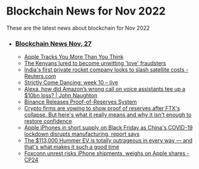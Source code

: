 # Blockchain News for Nov 2022
These are the latest news about blockchain for Nov 2022
- ### [Blockchain News Nov, 27](./27)
    - [Apple Tracks You More Than You Think](https://www.wired.com/story/apple-iphone-privacy-analytics-security-roundup/) 
    - [The Kenyans lured to become unwitting 'love' fraudsters](https://www.bbc.co.uk/news/world-africa-63654637) 
    - [India's first private rocket company looks to slash satellite costs - Reuters.com](https://www.reuters.com/world/india/indias-first-private-rocket-company-looks-slash-satellite-costs-2022-11-26/) 
    - [Strictly Come Dancing: week 10 – live](https://www.theguardian.com/tv-and-radio/live/2022/nov/26/strictly-come-dancing-week-10-live) 
    - [Alexa, how did Amazon’s wrong call on voice assistants tee up a $10bn loss? | John Naughton](https://www.theguardian.com/commentisfree/2022/nov/26/alexa-how-did-amazons-voice-assistant-rack-up-a-10bn-loss) 
    - [Binance Releases Proof-of-Reserves System](https://slashdot.org/story/22/11/25/1426252/binance-releases-proof-of-reserves-system) 
    - [Crypto firms are vowing to show proof of reserves after FTX's collapse. But here's what it really means and why it isn't enough to restore confidence](https://markets.businessinsider.com/news/currencies/crypto-proof-of-reserves-what-means-not-enough-ftx-binance-2022-11) 
    - [Apple iPhones in short supply on Black Friday as China's COVID-19 lockdown disrupts manufacturing, report says](https://www.businessinsider.com/apple-iphones-short-supply-black-friday-china-covid-lockdown-2022-11) 
    - [The $113,000 Hummer EV is totally outrageous in every way — and that's what makes it such a good time](https://www.businessinsider.com/gmc-hummer-ev-review-price-electric-pickup-truck-2022-11) 
    - [Foxconn unrest risks iPhone shipments, weighs on Apple shares - CP24](https://www.cp24.com/world/foxconn-unrest-risks-iphone-shipments-weighs-on-apple-shares-1.6169778) 
